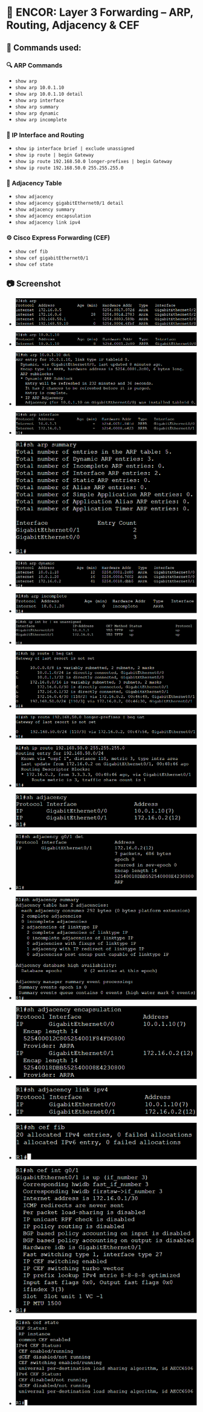 # 🧠 ENCOR: Layer 3 Forwarding – ARP, Routing, Adjacency & CEF

## 🧾 Commands used:

### 🔍 ARP Commands
- `show arp`
- `show arp 10.0.1.10`
- `show arp 10.0.1.10 detail`
- `show arp interface`
- `show arp summary`
- `show arp dynamic`
- `show arp incomplete`

### 📡 IP Interface and Routing
- `show ip interface brief | exclude unassigned`
- `show ip route | begin Gateway`
- `show ip route 192.168.50.0 longer-prefixes | begin Gateway`
- `show ip route 192.168.50.0 255.255.255.0`

### 🤝 Adjacency Table
- `show adjacency`
- `show adjacency gigabitEthernet0/1 detail`
- `show adjacency summary`
- `show adjacency encapsulation`
- `show adjacency link ipv4`

### ⚙️ Cisco Express Forwarding (CEF)
- `show cef fib`
- `show cef gigabitEthernet0/1`
- `show cef state`

## 📷 Screenshot

- ![show arp](screenshots/show_arp.png)
- ![show arp 10.0.1.10](screenshots/show_arp_10.0.1.10.png)
- ![show arp 10.0.1.10 detail](screenshots/show_arp_10.0.1.10_detail.png)
- ![show arp interface](screenshots/show_arp_interface.png)
- ![show arp summary](screenshots/show_arp_summary.png)
- ![show arp dynamic](screenshots/show_arp_dynamic.png)
- ![show arp incomplete](screenshots/show_arp_incomplete.png)

- ![show ip int br | ex unassigned](screenshots/show_ip_int_br_ex_unassigned.png)
- ![show ip route | beg Gat](screenshots/show_ip_route_begin_gateway.png)
- ![show ip route 192.168.50.0 longer-prefixes | beg Gat](screenshots/show_ip_route_192.168.50.0_longer_prefixes.png)
- ![show ip route 192.168.50.0 255.255.255.0](screenshots/show_ip_route_192.168.50.0_255.255.255.0.png)

- ![show adjacency](screenshots/show_adjacency.png)
- ![show adjacency g0/1 det](screenshots/show_adjacency_g0_1_detail.png)
- ![show adjacency summary](screenshots/show_adjacency_summary.png)
- ![show adjacency encapsulation](screenshots/show_adjacency_encapsulation.png)
- ![show adjacency link ipv4](screenshots/show_adjacency_link_ipv4.png)

- ![show cef fib](screenshots/show_cef_fib.png)
- ![show cef g0/1](screenshots/show_cef_g0_1.png)
- ![show cef state](screenshots/show_cef_state.png)
